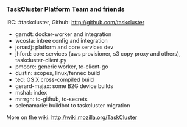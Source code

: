 ### TaskCluster Platform Team and friends

IRC: #taskcluster, Github: http://github.com/taskcluster

 * garndt: docker-worker and integration
 * wcosta: intree config and integration
 * jonasfj: platform and core services dev
 * jhford: core services (aws provisioner, s3 copy proxy and others), taskcluster-client.py
 * pmoore: generic worker, tc-client-go
 * dustin: scopes, linux/fennec build
 * ted: OS X cross-compiled build
 * gerard-majax: some B2G device builds
 * mshal: index
 * mrrrgn: tc-github, tc-secrets
 * selenamarie: buildbot to taskcluster migration

More on the wiki: http://wiki.mozilla.org/TaskCluster
